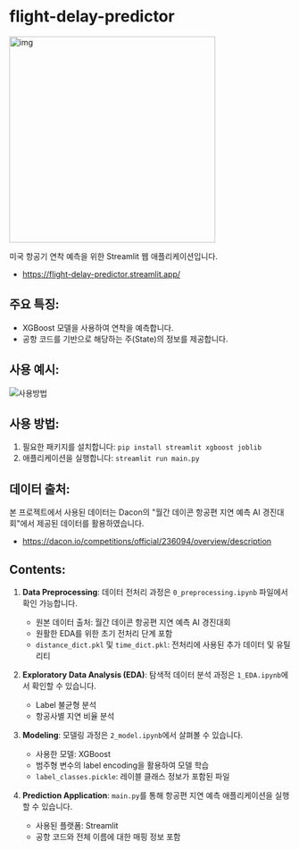 # flight-delay-predictor
<img width="369" alt="img" src="https://github.com/ing970/flight-delay-predictor/assets/70427747/73555579-1bad-4cc7-b540-25e261606456">

미국 항공기 연착 예측을 위한 Streamlit 웹 애플리케이션입니다.
- https://flight-delay-predictor.streamlit.app/

## 주요 특징:
- XGBoost 모델을 사용하여 연착을 예측합니다.
- 공항 코드를 기반으로 해당하는 주(State)의 정보를 제공합니다.

## 사용 예시:
![사용방법](https://github.com/ing970/flight-delay-predictor/assets/120775224/adf459ee-59c0-436a-8e67-2206ddbba18d)


## 사용 방법:
1. 필요한 패키지를 설치합니다: `pip install streamlit xgboost joblib`
2. 애플리케이션을 실행합니다: `streamlit run main.py`

## 데이터 출처:
본 프로젝트에서 사용된 데이터는 Dacon의 "월간 데이콘 항공편 지연 예측 AI 경진대회"에서 제공된 데이터를 활용하였습니다.
- https://dacon.io/competitions/official/236094/overview/description


## Contents:
1. **Data Preprocessing**: 데이터 전처리 과정은 `0_preprocessing.ipynb` 파일에서 확인 가능합니다.
    - 원본 데이터 출처: 월간 데이콘 항공편 지연 예측 AI 경진대회
    - 원활한 EDA를 위한 초기 전처리 단계 포함
    - `distance_dict.pkl` 및 `time_dict.pkl`: 전처리에 사용된 추가 데이터 및 유틸리티
  
2. **Exploratory Data Analysis (EDA)**: 탐색적 데이터 분석 과정은 `1_EDA.ipynb`에서 확인할 수 있습니다.
    - Label 불균형 분석
    - 항공사별 지연 비율 분석
      
3. **Modeling**: 모델링 과정은 `2_model.ipynb`에서 살펴볼 수 있습니다.
    - 사용한 모델: XGBoost
    - 범주형 변수의 label encoding을 활용하여 모델 학습
    - `label_classes.pickle`: 레이블 클래스 정보가 포함된 파일
      
4. **Prediction Application**: `main.py`를 통해 항공편 지연 예측 애플리케이션을 실행할 수 있습니다.
    - 사용된 플랫폼: Streamlit
    - 공항 코드와 전체 이름에 대한 매핑 정보 포함
